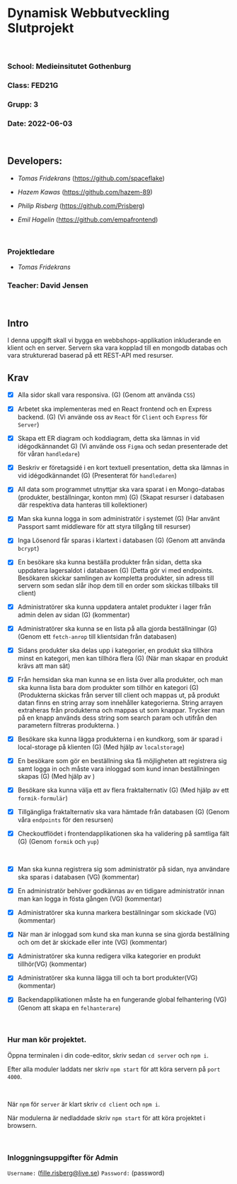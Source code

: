 # Dynamisk Webbutveckling Slutprojekt

<br>

### School: Medieinsitutet Gothenburg

### Class: FED21G

### Grupp: 3

### Date: 2022-06-03

<br>

## Developers:

- _Tomas Fridekrans_ (https://github.com/spaceflake)

- _Hazem Kawas_ (https://github.com/hazem-89)

- _Philip Risberg_ (https://github.com/Prisberg)

- _Emil Hagelin_ (https://github.com/empafrontend)

<br>

### Projektledare

- _Tomas Fridekrans_

### Teacher: David Jensen

<br>

## Intro

I denna uppgift skall vi bygga en webbshops-applikation inkluderande en klient och en server. Servern ska vara kopplad till en mongodb databas och vara strukturerad baserad på ett REST-API med resurser.

## Krav

- [x] Alla sidor skall vara responsiva. (G)
      (Genom att använda `CSS`)

- [x] Arbetet ska implementeras med en React frontend och en Express backend. (G)
      (Vi använde oss av `React` för `Client` och `Express` för `Server`)

- [x] Skapa ett ER diagram och koddiagram, detta ska lämnas in vid idégodkännandet G)
      (Vi använde oss `Figma` och sedan presenterade det för våran `handledare`)

- [x] Beskriv er företagsidé i en kort textuell presentation, detta ska lämnas in vid idégodkännandet (G)
      (Presenterat för `handledaren`)

- [x] All data som programmet utnyttjar ska vara sparat i en Mongo-databas (produkter, beställningar, konton mm) (G)
      (Skapat resurser i databasen där respektiva data hanteras till kollektioner)

- [x] Man ska kunna logga in som administratör i systemet (G)
      (Har använt Passport samt middleware för att styra tillgång till resurser)

- [x] Inga Lösenord får sparas i klartext i databasen (G)
      (Genom att använda `bcrypt`)

- [x] En besökare ska kunna beställa produkter från sidan, detta ska uppdatera lagersaldot i databasen (G)
      (Detta gör vi med endpoints. Besökaren skickar samlingen av kompletta produkter, sin adress till servern som sedan slår ihop dem till en order som skickas tillbaks till client)

- [x] Administratörer ska kunna uppdatera antalet produkter i lager från admin delen av sidan (G)
      (kommentar)

- [x] Administratörer ska kunna se en lista på alla gjorda beställningar (G)
      (Genom ett `fetch-anrop` till klientsidan från databasen)

- [x] Sidans produkter ska delas upp i kategorier, en produkt ska tillhöra minst en kategori, men kan tillhöra flera (G)
      (När man skapar en produkt krävs att man sät)

- [x] Från hemsidan ska man kunna se en lista över alla produkter, och man ska kunna lista bara dom produkter som tillhör en kategori (G)
      (Produkterna skickas från server till client och mappas ut, på produkt datan finns en string array som innehåller kategorierna. String arrayen extraheras från produkterna och mappas ut som knappar. Trycker man på en knapp används dess string som search param och utifrån den parametern filtreras produkterna. )

- [x] Besökare ska kunna lägga produkterna i en kundkorg, som är sparad i local-storage på klienten (G)
      (Med hjälp av `localstorage`)

- [x] En besökare som gör en beställning ska få möjligheten att registrera sig samt logga in och måste vara inloggad som kund innan beställningen skapas (G)
      (Med hjälp av )

- [x] Besökare ska kunna välja ett av flera fraktalternativ (G)
      (Med hjälp av ett `formik-formulär`)

- [x] Tillgängliga fraktalternativ ska vara hämtade från databasen (G)
      (Genom våra `endpoints` för den resursen)

- [x] Checkoutflödet i frontendapplikationen ska ha validering på samtliga fält (G)
      (Genom `formik` och `yup`)

<br>

- [x] Man ska kunna registrera sig som administratör på sidan, nya användare ska sparas i databasen (VG)
      (kommentar)

- [x] En administratör behöver godkännas av en tidigare administratör innan man kan logga in fösta gången (VG)
      (kommentar)

- [x] Administratörer ska kunna markera beställningar som skickade (VG)
      (kommentar)

- [x] När man är inloggad som kund ska man kunna se sina gjorda beställning och om det är skickade eller inte (VG)
      (kommentar)

- [x] Administratörer ska kunna redigera vilka kategorier en produkt tillhör(VG)
      (kommentar)
- [x] Administratörer ska kunna lägga till och ta bort produkter(VG)
      (kommentar)

- [x] Backendapplikationen måste ha en fungerande global felhantering (VG)
      (Genom att skapa en `felhanterare`)

<br>

### Hur man kör projektet.

Öppna terminalen i din code-editor, skriv sedan `cd server` och `npm i`.

Efter alla moduler laddats ner skriv `npm start` för att köra servern på `port 4000`.

<br>

När `npm` för `server` är klart skriv `cd client` och `npm i`.

När modulerna är nedladdade skriv `npm start` för att köra projektet i browsern.

<br>

### Inloggningsuppgifter för Admin

`Username:` (fille.risberg@live.se)
`Password:` (password)

